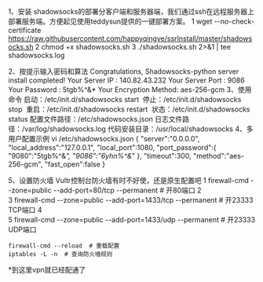 1、安装
shadowsocks的部署分客户端和服务器端，我们通过ssh在远程服务器上部署服务端。方便起见使用teddysun提供的一键部署方案。
1	wget --no-check-certificate https://raw.githubusercontent.com/happyqingye/ssrInstall/master/shadowsocks.sh
2	chmod +x shadowsocks.sh
3	./shadowsocks.sh 2>&1 | tee shadowsocks.log

2、按提示输入密码和算法
Congratulations, Shadowsocks-python server install completed!
Your Server IP        :  140.82.43.232
Your Server Port      :  9086 
Your Password         :  5tgb%^&* 
Your Encryption Method:  aes-256-gcm 
3、使用命令
启动：/etc/init.d/shadowsocks start 
停止：/etc/init.d/shadowsocks stop 
重启：/etc/init.d/shadowsocks restart 
状态：/etc/init.d/shadowsocks status
配置文件路径：/etc/shadowsocks.json 
日志文件路径：/var/log/shadowsocks.log
 代码安装目录：/usr/local/shadowsocks
4、多用户配置示例
vi /etc/shadowsocks.json
{
    "server":"0.0.0.0",
    "local_address":"127.0.0.1",
    "local_port":1080,
    "port_password":{
       "9080":"5tgb%^&*",
       "9086":"6yhn%^&*"
    },
    "timeout":300,
    "method":"aes-256-gcm",
    "fast_open":false
}

5、设置防火墙
Vultr控制台防火墙有时不好使，还是原生配置吧
1	firewall-cmd --zone=public --add-port=80/tcp --permanent # 开80端口
2	
3	firewall-cmd --zone=public --add-port=1433/tcp --permanent # 开23333 TCP端口
4	
5	firewall-cmd --zone=public --add-port=1433/udp --permanent # 开23333 UDP端口
	
	firewall-cmd --reload  # 重载配置
	iptables -L -n  # 查询防火墙规则
*到这里vpn就已经配通了
